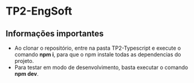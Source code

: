 # TP2-EngSoft

## Informações importantes
- Ao clonar o repositório, entre na pasta TP2-Typescript e execute o comando **npm i**, para que o npm instale todas as dependencias do projeto.
- Para testar em modo de desenvolvimento, basta executar o comando **npm dev**.
